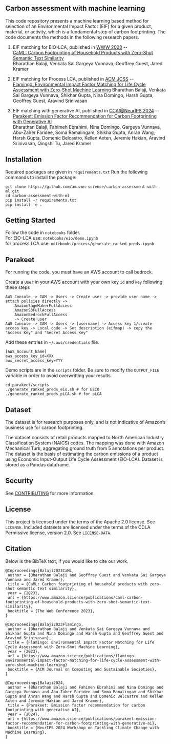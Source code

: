 ## Carbon assessment with machine learning
This code repository presents a machine learning based method for selection of an Environmental Impact Factor (EIF) for a given product, material, or activity, which is a fundamental step of carbon footprinting. The code documents the methods in the following research papers.

1. EIF matching for EIO-LCA, published in [WWW 2023](https://www2023.thewebconf.org/calls/special-tracks/web4good/) -- \
[CaML: Carbon Footprinting of Household Products with Zero-Shot Semantic Text Similarity](https://www.amazon.science/publications/caml-carbon-footprinting-of-household-products-with-zero-shot-semantic-text-similarity) \
Bharathan Balaji, Venkata Sai Gargeya Vunnava, Geoffrey Guest, Jared Kramer

2. EIF matching for Process LCA, published in [ACM JCSS](https://dl.acm.org/journal/acmjcss) -- \
[Flamingo: Environmental Impact Factor Matching for Life Cycle Assessment with Zero-Shot Machine Learning](https://www.amazon.science/publications/flamingo-environmental-impact-factor-matching-for-life-cycle-assessment-with-zero-shot-machine-learning) 
Bharathan Balaji, Venkata Sai Gargeya Vunnava, Shikhar Gupta, Nina Domingo, Harsh Gupta, Geoffrey Guest, Aravind Srinivasan

3. EIF matching with generative AI, published in [CCAI@NeurIPS 2024](https://www.climatechange.ai/) -- \
   [Parakeet: Emission Factor Recommendation for Carbon Footprinting with Generative AI](https://www.amazon.science/publications/parakeet-emission-factor-recommendation-for-carbon-footprinting-with-generative-ai) \
Bharathan Balaji, Fahimeh Ebrahimi, Nina Domingo, Gargeya Vunnava, Abu-Zaher Faridee, Soma Ramalingam, Shikha Gupta, Anran Wang, Harsh Gupta, Domenic Belcastro, Kellen Axten, Jeremie Hakian, Aravind Srinivasan, Qingshi Tu, Jared Kramer

## Installation
Required packages are given in `requirements.txt`
Run the following commands to install the package:
```
git clone https://github.com/amazon-science/carbon-assessment-with-ml.git
cd carbon-assessment-with-ml
pip install -r requirements.txt
pip install -e .
```

## Getting Started
Follow the code in `notebooks` folder.\
For EIO-LCA use: `notebooks/eio/demo.ipynb`\
for process LCA use: `notebooks/process/generate_ranked_preds.ipynb` 

## Parakeet 
For running the code, you must have an AWS account to call bedrock. 

Create a `User` in your AWS account with your own key `id` and `key` following these steps
```
AWS Console -> IAM -> Users -> Create user -> provide user name -> attach policies directly -> 
    AmazonSageMakerFullAccess
    AmazonS3FullAccess
    AmazonBedrockFullAccess
    -> Create user
AWS Console -> IAM -> Users -> [username] -> Access key 1/create access key -> Local code -> Set description (eifmap) -> copy the "Access Key" and "Secret Access Key"
```

Add these entries in `~/.aws/credentials` file.

```
[AWS_Account_Name]
aws_access_key_id=XXX
aws_secret_access_key=YYY

```
Demo scripts are in the `scripts` folder. Be sure to modify the `OUTPUT_FILE` variable in order to avoid overwritting your results.
```
cd parakeet/scripts
./generate_ranked_preds_eio.sh # for EEIO
./generate_ranked_preds_pLCA.sh # for pLCA
```

## Dataset
The dataset is for research purposes only, and is not indicative of Amazon’s business use for carbon footprinting.

The dataset consists of retail products mapped to North American Industry Classification System (NAICS) codes. The mapping was done with Amazon Mechanical Turk, aggregating ground truth from 5 annotations per product. The dataset is the basis of estimating the carbon emissions of a product using Economic Input-Output Life Cycle Assessment (EIO-LCA). Dataset is stored as a Pandas dataframe.

## Security

See [CONTRIBUTING](CONTRIBUTING.md#security-issue-notifications) for more information.

## License

This project is licensed under the terms of the Apache 2.0 license. See `LICENSE`.
Included datasets are licensed under the terms of the CDLA Permissive license, version 2.0. See `LICENSE-DATA`.

## Citation

Below is the BibTeX text, if you would like to cite our work.

```
@Inproceedings{Balaji2023CaML,
 author = {Bharathan Balaji and Geoffrey Guest and Venkata Sai Gargeya Vunnava and Jared Kramer},
 title = {CaML: Carbon footprinting of household products with zero-shot semantic text similarity},
 year = {2023},
 url = {https://www.amazon.science/publications/caml-carbon-footprinting-of-household-products-with-zero-shot-semantic-text-similarity},
 booktitle = {The Web Conference 2023},
}
```

```
@Inproceedings{Balaji2023Flamingo,
 author = {Bharathan Balaji and Venkata Sai Gargeya Vunnava and Shikhar Gupta and Nina Domingo and Harsh Gupta and Geoffrey Guest and Aravind Srinivasan},
 title = {Flamingo: Environmental Impact Factor Matching for Life Cycle Assessment with Zero-Shot Machine Learning},
 year = {2023},
 url = {https://www.amazon.science/publications/flamingo-environmental-impact-factor-matching-for-life-cycle-assessment-with-zero-shot-machine-learning}
 booktitle = {ACM Journal on Computing and Sustainable Societies},
}
```

```
@Inproceedings{Balaji2024,
 author = {Bharathan Balaji and Fahimeh Ebrahimi and Nina Domingo and Gargeya Vunnava and Abu-Zaher Faridee and Soma Ramalingam and Shikhar Gupta and Anran Wang and Harsh Gupta and Domenic Belcastro and Kellen Axten and Jeremie Hakian and Jared Kramer},
 title = {Parakeet: Emission factor recommendation for carbon footprinting with generative AI},
 year = {2024},
 url = {https://www.amazon.science/publications/parakeet-emission-factor-recommendation-for-carbon-footprinting-with-generative-ai},
 booktitle = {NeurIPS 2024 Workshop on Tackling Climate Change with Machine Learning},
}
```
